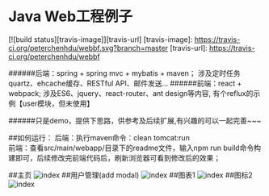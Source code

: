 # Java Web工程例子
[![build status][travis-image]][travis-url]
[travis-image]: https://travis-ci.org/peterchenhdu/webbf.svg?branch=master
[travis-url]: https://travis-ci.org/peterchenhdu/webbf

######后端：spring + spring mvc + mybatis + maven；
涉及定时任务quartz、ehcache缓存、RESTful API、邮件发送...
######前端：react + webpack;
涉及ES6、jquery、react-router、ant design等内容, 有个reflux的示例【user模块，但未使用】</br>

######只是demo，提供下思路，供参考及后续扩展,有兴趣的可以一起完善~~~

##如何运行：
后端：执行maven命令：clean tomcat:run</br>
前端：查看src/main/webapp/目录下的readme文件，输入npm run build命令构建即可，后续修改完前端代码后，刷新浏览器可看到修改后的效果；</br>


##主页
![index][index-image]
##用户管理(add modal)
![index][adduser-image]
##图表1
![index][chart1-image]
##图标2
![index][chart2-image]

[index-image]: https://github.com/peterchenhdu/webbf/blob/master/doc/pic-index.jpg
[adduser-image]: https://github.com/peterchenhdu/webbf/blob/master/doc/pic-adduser.jpg
[chart1-image]: https://github.com/peterchenhdu/webbf/blob/master/doc/pic-chart.jpg
[chart2-image]: https://github.com/peterchenhdu/webbf/blob/master/doc/pic-chart2.jpg
